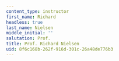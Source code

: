 ```yaml
---
content_type: instructor
first_name: Richard
headless: true
last_name: Nielsen
middle_initial: ''
salutation: Prof.
title: Prof. Richard Nielsen
uid: 8f6c168b-262f-916d-301c-26a48de776b3
---
```

